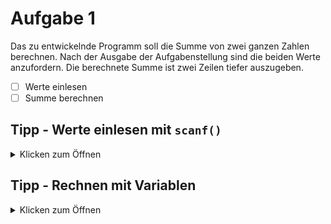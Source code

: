 # Aufgabe 1

Das zu entwickelnde Programm soll die Summe von zwei ganzen Zahlen berechnen.
Nach der Ausgabe der Aufgabenstellung sind die beiden Werte anzufordern.
Die berechnete Summe ist zwei Zeilen tiefer auszugeben.

- [ ] Werte einlesen
- [ ] Summe berechnen

## Tipp - Werte einlesen mit ```scanf()```
<details>
<summary>Klicken zum Öffnen</summary>
  
Mit ```scanf()``` können Werte von der Tastatur eingelesen und in Variablen gespeichert werden. ```scanf()```ist vom Aufbau ähnlich zu ```printf()```.
  
 ### Aufbau scanf() und printf()
  <details>
<summary>Klicken zum Öffnen</summary>
    In der Variable i ist zu Beginn der Buchstabe B gespeichert.
    
```C
  printf("Buchstabe 1: %c",i); // Es wird der Text: *Buchstabe 1: B* ausgegeben.
  scanf("%c", &i); // Hier wird der Buchstabe, der von der Tastatur eingegeben wird in i gespeichert.
```
  
</details>
</details>
  
## Tipp - Rechnen mit Variablen
<details>
<summary>Klicken zum Öffnen</summary>

  Anstelle von festen Werten können auch Rechenoperationen mit Variablen durchgeführt werden.
  
  ```C
  int a=2;
  int b=7;
  int c;
  
  c = a*b+a; // In der Variable c steht nun der Wert 16
  ```
</details>
